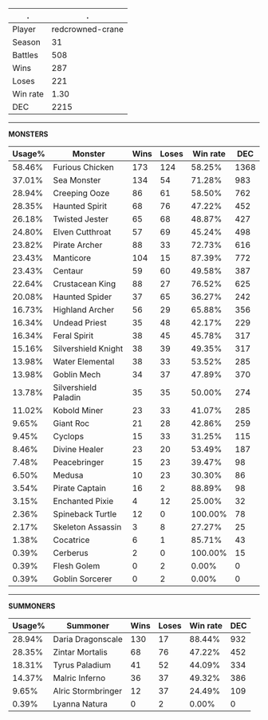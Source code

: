 .|.
|-|-
Player|redcrowned-crane
Season|31
Battles|508
Wins|287
Loses|221
Win rate|1.30
DEC|2215

---
**MONSTERS**

Usage%|Monster|Wins|Loses|Win rate|DEC|
-|-|-|-|-|-|
58.46%|Furious Chicken|173|124|58.25%|1368|
37.01%|Sea Monster|134|54|71.28%|983|
28.94%|Creeping Ooze|86|61|58.50%|762|
28.35%|Haunted Spirit|68|76|47.22%|452|
26.18%|Twisted Jester|65|68|48.87%|427|
24.80%|Elven Cutthroat|57|69|45.24%|498|
23.82%|Pirate Archer|88|33|72.73%|616|
23.43%|Manticore|104|15|87.39%|772|
23.43%|Centaur|59|60|49.58%|387|
22.64%|Crustacean King|88|27|76.52%|625|
20.08%|Haunted Spider|37|65|36.27%|242|
16.73%|Highland Archer|56|29|65.88%|356|
16.34%|Undead Priest|35|48|42.17%|229|
16.34%|Feral Spirit|38|45|45.78%|317|
15.16%|Silvershield Knight|38|39|49.35%|317|
13.98%|Water Elemental|38|33|53.52%|285|
13.98%|Goblin Mech|34|37|47.89%|370|
13.78%|Silvershield Paladin|35|35|50.00%|274|
11.02%|Kobold Miner|23|33|41.07%|285|
9.65%|Giant Roc|21|28|42.86%|259|
9.45%|Cyclops|15|33|31.25%|115|
8.46%|Divine Healer|23|20|53.49%|187|
7.48%|Peacebringer|15|23|39.47%|98|
6.50%|Medusa|10|23|30.30%|86|
3.54%|Pirate Captain|16|2|88.89%|98|
3.15%|Enchanted Pixie|4|12|25.00%|32|
2.36%|Spineback Turtle|12|0|100.00%|78|
2.17%|Skeleton Assassin|3|8|27.27%|25|
1.38%|Cocatrice|6|1|85.71%|43|
0.39%|Cerberus|2|0|100.00%|15|
0.39%|Flesh Golem|0|2|0.00%|0|
0.39%|Goblin Sorcerer|0|2|0.00%|0|

---
**SUMMONERS**

Usage%|Summoner|Wins|Loses|Win rate|DEC|
-|-|-|-|-|-|
28.94%|Daria Dragonscale|130|17|88.44%|932|
28.35%|Zintar Mortalis|68|76|47.22%|452|
18.31%|Tyrus Paladium|41|52|44.09%|334|
14.37%|Malric Inferno|36|37|49.32%|386|
9.65%|Alric Stormbringer|12|37|24.49%|109|
0.39%|Lyanna Natura|0|2|0.00%|0|
